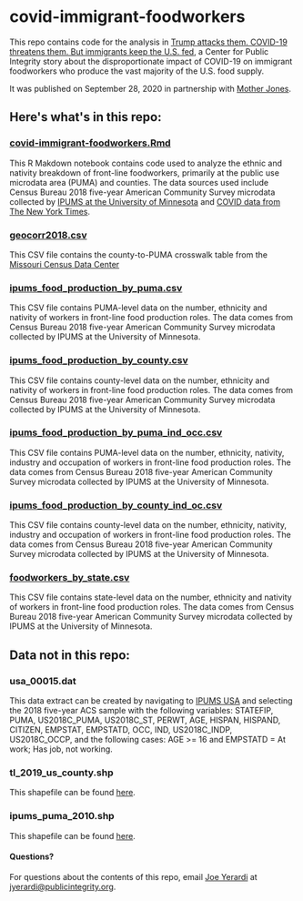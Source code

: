 # covid-immigrant-foodworkers

This repo contains code for the analysis in [Trump attacks them. COVID-19 threatens them. But immigrants keep the U.S. fed](https://publicintegrity.org/inequality-poverty-opportunity/immigration/immigration-employment/trump-covid-19-immigrants-food-supply-farmworkers/), a Center for Public Integrity story about the disproportionate impact of COVID-19 on immigrant foodworkers who produce the vast majority of the U.S. food supply.

It was published on September 28, 2020 in partnership with [Mother Jones](https://www.motherjones.com/food/2020/09/trump-attacks-them-covid-19-threatens-them-but-immigrants-keep-the-us-fed/).

## Here's what's in this repo:

### [covid-immigrant-foodworkers.Rmd](covid-immigrant-foodworkers.Rmd)
This R Makdown notebook contains code used to analyze the ethnic and nativity breakdown of front-line foodworkers, primarily at the public use microdata area (PUMA) and counties. The data sources used include Census Bureau 2018 five-year American Community Survey microdata collected by [IPUMS at the University of Minnesota](https://ipums.org/) and [COVID data from The New York Times](https://github.com/nytimes/covid-19-data).

### [geocorr2018.csv](data/geocorr2018.csv)
This CSV file contains the county-to-PUMA crosswalk table from the [Missouri Census Data Center](http://mcdc.missouri.edu/applications/geocorr2018.html)

### [ipums_food_production_by_puma.csv](data/exported/ipums_food_production_by_puma.csv)
This CSV file contains PUMA-level data on the number, ethnicity and nativity of workers in front-line food production roles. The data comes from Census Bureau 2018 five-year American Community Survey microdata collected by IPUMS at the University of Minnesota.

### [ipums_food_production_by_county.csv](data/exported/ipums_food_production_by_county.csv)
This CSV file contains county-level data on the number, ethnicity and nativity of workers in front-line food production roles. The data comes from Census Bureau 2018 five-year American Community Survey microdata collected by IPUMS at the University of Minnesota.

### [ipums_food_production_by_puma_ind_occ.csv](data/exported/ipums_food_production_by_county.csv)
This CSV file contains PUMA-level data on the number, ethnicity, nativity, industry and occupation of workers in front-line food production roles. The data comes from Census Bureau 2018 five-year American Community Survey microdata collected by IPUMS at the University of Minnesota.

### [ipums_food_production_by_county_ind_oc.csv](data/exported/ipums_food_production_by_county.csv)
This CSV file contains county-level data on the number, ethnicity, nativity, industry and occupation of workers in front-line food production roles. The data comes from Census Bureau 2018 five-year American Community Survey microdata collected by IPUMS at the University of Minnesota.

### [foodworkers_by_state.csv](data/exported/foodworkers_by_state.csv)
This CSV file contains state-level data on the number, ethnicity and nativity of workers in front-line food production roles. The data comes from Census Bureau 2018 five-year American Community Survey microdata collected by IPUMS at the University of Minnesota.

## Data not in this repo:

### usa_00015.dat
This data extract can be created by navigating to [IPUMS USA](https://usa.ipums.org/usa/index.shtml) and selecting the 2018 five-year ACS sample with the following variables: STATEFIP, PUMA, US2018C_PUMA, US2018C_ST, PERWT, AGE, HISPAN, HISPAND, CITIZEN, EMPSTAT, EMPSTATD, OCC, IND, US2018C_INDP, US2018C_OCCP, and the following cases: AGE >= 16 and EMPSTATD = At work; Has job, not working.

### tl_2019_us_county.shp
This shapefile can be found [here](https://www2.census.gov/geo/tiger/TIGER2019/COUNTY/tl_2019_us_county.zip).

### ipums_puma_2010.shp
This shapefile can be found [here](https://usa.ipums.org/usa/resources/volii/shapefiles/ipums_puma_2010.zip).

#### Questions?
For questions about the contents of this repo, email [Joe Yerardi](https://publicintegrity.org/author/joe-yerardi/) at jyerardi@publicintegrity.org.
